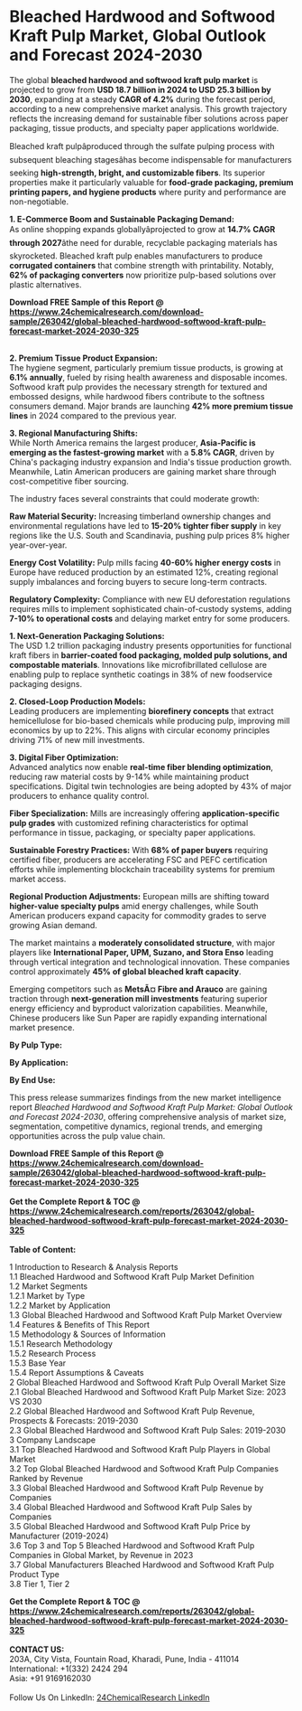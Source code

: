 <h1>Bleached Hardwood and Softwood Kraft Pulp Market, Global Outlook and Forecast 2024-2030</h1><p>The global <strong>bleached hardwood and softwood kraft pulp market</strong> is projected to grow from <strong>USD 18.7 billion in 2024 to USD 25.3 billion by 2030</strong>, expanding at a steady <strong>CAGR of 4.2%</strong> during the forecast period, according to a new comprehensive market analysis. This growth trajectory reflects the increasing demand for sustainable fiber solutions across paper packaging, tissue products, and specialty paper applications worldwide.</p><p>Bleached kraft pulpâproduced through the sulfate pulping process with subsequent bleaching stagesâhas become indispensable for manufacturers seeking <strong>high-strength, bright, and customizable fibers</strong>. Its superior properties make it particularly valuable for <strong>food-grade packaging, premium printing papers, and hygiene products</strong> where purity and performance are non-negotiable.</p><p><strong>1. E-Commerce Boom and Sustainable Packaging Demand:</strong><br>
As online shopping expands globallyâprojected to grow at <strong>14.7% CAGR through 2027</strong>âthe need for durable, recyclable packaging materials has skyrocketed. Bleached kraft pulp enables manufacturers to produce <strong>corrugated containers</strong> that combine strength with printability. Notably, <strong>62% of packaging converters</strong> now prioritize pulp-based solutions over plastic alternatives.</p><div><b>Download FREE Sample of this Report @ 
            <a href="https://www.24chemicalresearch.com/download-sample/263042/global-bleached-hardwood-softwood-kraft-pulp-forecast-market-2024-2030-325">
            https://www.24chemicalresearch.com/download-sample/263042/global-bleached-hardwood-softwood-kraft-pulp-forecast-market-2024-2030-325</a></b></div><br><p><strong>2. Premium Tissue Product Expansion:</strong><br>
The hygiene segment, particularly premium tissue products, is growing at <strong>6.1% annually</strong>, fueled by rising health awareness and disposable incomes. Softwood kraft pulp provides the necessary strength for textured and embossed designs, while hardwood fibers contribute to the softness consumers demand. Major brands are launching <strong>42% more premium tissue lines</strong> in 2024 compared to the previous year.</p><p><strong>3. Regional Manufacturing Shifts:</strong><br>
While North America remains the largest producer, <strong>Asia-Pacific is emerging as the fastest-growing market</strong> with a <strong>5.8% CAGR</strong>, driven by China's packaging industry expansion and India's tissue production growth. Meanwhile, Latin American producers are gaining market share through cost-competitive fiber sourcing.</p><p>The industry faces several constraints that could moderate growth:</p><p><strong>Raw Material Security:</strong> Increasing timberland ownership changes and environmental regulations have led to <strong>15-20% tighter fiber supply</strong> in key regions like the U.S. South and Scandinavia, pushing pulp prices 8% higher year-over-year.</p><p><strong>Energy Cost Volatility:</strong> Pulp mills facing <strong>40-60% higher energy costs</strong> in Europe have reduced production by an estimated 12%, creating regional supply imbalances and forcing buyers to secure long-term contracts.</p><p><strong>Regulatory Complexity:</strong> Compliance with new EU deforestation regulations requires mills to implement sophisticated chain-of-custody systems, adding <strong>7-10% to operational costs</strong> and delaying market entry for some producers.</p><p><strong>1. Next-Generation Packaging Solutions:</strong><br>
The USD 1.2 trillion packaging industry presents opportunities for functional kraft fibers in <strong>barrier-coated food packaging, molded pulp solutions, and compostable materials</strong>. Innovations like microfibrillated cellulose are enabling pulp to replace synthetic coatings in 38% of new foodservice packaging designs.</p><p><strong>2. Closed-Loop Production Models:</strong><br>
Leading producers are implementing <strong>biorefinery concepts</strong> that extract hemicellulose for bio-based chemicals while producing pulp, improving mill economics by up to 22%. This aligns with circular economy principles driving 71% of new mill investments.</p><p><strong>3. Digital Fiber Optimization:</strong><br>
Advanced analytics now enable <strong>real-time fiber blending optimization</strong>, reducing raw material costs by 9-14% while maintaining product specifications. Digital twin technologies are being adopted by 43% of major producers to enhance quality control.</p><p><strong>Fiber Specialization:</strong> Mills are increasingly offering <strong>application-specific pulp grades</strong> with customized refining characteristics for optimal performance in tissue, packaging, or specialty paper applications.</p><p><strong>Sustainable Forestry Practices:</strong> With <strong>68% of paper buyers</strong> requiring certified fiber, producers are accelerating FSC and PEFC certification efforts while implementing blockchain traceability systems for premium market access.</p><p><strong>Regional Production Adjustments:</strong> European mills are shifting toward <strong>higher-value specialty pulps</strong> amid energy challenges, while South American producers expand capacity for commodity grades to serve growing Asian demand.</p><p>The market maintains a <strong>moderately consolidated structure</strong>, with major players like <strong>International Paper, UPM, Suzano, and Stora Enso</strong> leading through vertical integration and technological innovation. These companies control approximately <strong>45% of global bleached kraft capacity</strong>.</p><p>Emerging competitors such as <strong>MetsÃ¤ Fibre and Arauco</strong> are gaining traction through <strong>next-generation mill investments</strong> featuring superior energy efficiency and byproduct valorization capabilities. Meanwhile, Chinese producers like Sun Paper are rapidly expanding international market presence.</p><p><strong>By Pulp Type:</strong></p><p><strong>By Application:</strong></p><p><strong>By End Use:</strong></p><p>This press release summarizes findings from the new market intelligence report <em>Bleached Hardwood and Softwood Kraft Pulp Market: Global Outlook and Forecast 2024-2030</em>, offering comprehensive analysis of market size, segmentation, competitive dynamics, regional trends, and emerging opportunities across the pulp value chain.</p><div><b>Download FREE Sample of this Report @ 
            <a href="https://www.24chemicalresearch.com/download-sample/263042/global-bleached-hardwood-softwood-kraft-pulp-forecast-market-2024-2030-325">
            https://www.24chemicalresearch.com/download-sample/263042/global-bleached-hardwood-softwood-kraft-pulp-forecast-market-2024-2030-325</a></b></div><br><div><b>Get the Complete Report & TOC @ 
            <a href="https://www.24chemicalresearch.com/reports/263042/global-bleached-hardwood-softwood-kraft-pulp-forecast-market-2024-2030-325">
            https://www.24chemicalresearch.com/reports/263042/global-bleached-hardwood-softwood-kraft-pulp-forecast-market-2024-2030-325</a></b></div><br>
            <b>Table of Content:</b><p>1 Introduction to Research & Analysis Reports<br />
    1.1 Bleached Hardwood and Softwood Kraft Pulp Market Definition<br />
    1.2 Market Segments<br />
        1.2.1 Market by Type<br />
        1.2.2 Market by Application<br />
    1.3 Global Bleached Hardwood and Softwood Kraft Pulp Market Overview<br />
    1.4 Features & Benefits of This Report<br />
    1.5 Methodology & Sources of Information<br />
        1.5.1 Research Methodology<br />
        1.5.2 Research Process<br />
        1.5.3 Base Year<br />
        1.5.4 Report Assumptions & Caveats<br />
2 Global Bleached Hardwood and Softwood Kraft Pulp Overall Market Size<br />
    2.1 Global Bleached Hardwood and Softwood Kraft Pulp Market Size: 2023 VS 2030<br />
    2.2 Global Bleached Hardwood and Softwood Kraft Pulp Revenue, Prospects & Forecasts: 2019-2030<br />
    2.3 Global Bleached Hardwood and Softwood Kraft Pulp Sales: 2019-2030<br />
3 Company Landscape<br />
    3.1 Top Bleached Hardwood and Softwood Kraft Pulp Players in Global Market<br />
    3.2 Top Global Bleached Hardwood and Softwood Kraft Pulp Companies Ranked by Revenue<br />
    3.3 Global Bleached Hardwood and Softwood Kraft Pulp Revenue by Companies<br />
    3.4 Global Bleached Hardwood and Softwood Kraft Pulp Sales by Companies<br />
    3.5 Global Bleached Hardwood and Softwood Kraft Pulp Price by Manufacturer (2019-2024)<br />
    3.6 Top 3 and Top 5 Bleached Hardwood and Softwood Kraft Pulp Companies in Global Market, by Revenue in 2023<br />
    3.7 Global Manufacturers Bleached Hardwood and Softwood Kraft Pulp Product Type<br />
    3.8 Tier 1, Tier 2</p><div><b>Get the Complete Report & TOC @ 
            <a href="https://www.24chemicalresearch.com/reports/263042/global-bleached-hardwood-softwood-kraft-pulp-forecast-market-2024-2030-325">
            https://www.24chemicalresearch.com/reports/263042/global-bleached-hardwood-softwood-kraft-pulp-forecast-market-2024-2030-325</a></b></div><br><b>CONTACT US:</b><br>
            203A, City Vista, Fountain Road, Kharadi, Pune, India - 411014<br>
            International: +1(332) 2424 294<br>
            Asia: +91 9169162030 <br><br>
            Follow Us On LinkedIn: <a href="https://www.linkedin.com/company/24chemicalresearch/">24ChemicalResearch LinkedIn</a>